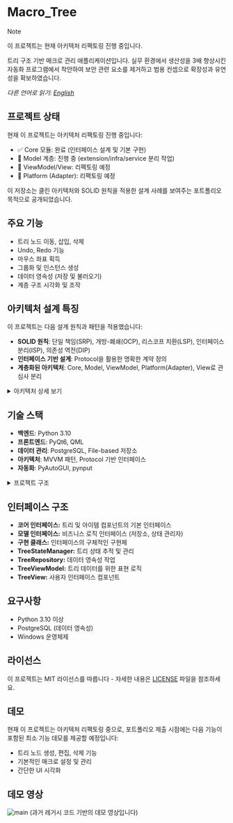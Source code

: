 # Macro_Tree

> [!NOTE]
> 이 프로젝트는 현재 아키텍처 리팩토링 진행 중입니다.

트리 구조 기반 매크로 관리 애플리케이션입니다. 실무 환경에서 생산성을 3배 향상시킨 자동화 프로그램에서 착안하여 보안 관련 요소를 제거하고 범용 컨셉으로 확장성과 유연성을 확보하였습니다.

*다른 언어로 읽기: [English](README.md)*

## 프로젝트 상태

현재 이 프로젝트는 아키텍처 리팩토링 진행 중입니다:

- ✅ Core 모듈: 완료 (인터페이스 설계 및 기본 구현)
- 🔄 Model 계층: 진행 중 (extension/infra/service 분리 작업)
- 📅 ViewModel/View: 리팩토링 예정
- 📅 Platform (Adapter): 리팩토링 예정

이 저장소는 클린 아키텍처와 SOLID 원칙을 적용한 설계 사례를 보여주는 포트폴리오 목적으로 공개되었습니다.

## 주요 기능
- 트리 노드 이동, 삽입, 삭제
- Undo, Redo 기능
- 마우스 좌표 획득
- 그룹화 및 인스턴스 생성
- 데이터 영속성 (저장 및 불러오기)
- 계층 구조 시각화 및 조작

## 아키텍처 설계 특징

이 프로젝트는 다음 설계 원칙과 패턴을 적용했습니다:

- **SOLID 원칙**: 단일 책임(SRP), 개방-폐쇄(OCP), 리스코프 치환(LSP), 인터페이스 분리(ISP), 의존성 역전(DIP)
- **인터페이스 기반 설계**: Protocol을 활용한 명확한 계약 정의
- **계층화된 아키텍처**: Core, Model, ViewModel, Platform(Adapter), View로 관심사 분리

<details>
<summary>아키텍처 상세 보기</summary>

### Core 모듈
- **핵심 인터페이스**: 시스템의 기본 동작을 정의하는 프로토콜 집합
- **도메인 모델**: 비즈니스 개념을 표현하는 클래스 구조
- **비즈니스 규칙**: 도메인 로직 및 검증 규칙

### Model 계층
- **Repository**: 데이터 접근 및 저장 관련 클래스
- **Service**: 비즈니스 로직 구현 클래스
- **State Management**: 상태 관리 및 히스토리 추적
- **Event Handling**: 이벤트 기반 아키텍처 지원

### ViewModel & View 계층
- **State Transformation**: 모델 데이터를 뷰에 적합한 형태로 변환
- **UI Components**: PyQt6/QML 기반 UI 구현
</details>

## 기술 스택

- **백엔드**: Python 3.10
- **프론트엔드**: PyQt6, QML
- **데이터 관리**: PostgreSQL, File-based 저장소
- **아키텍처**: MVVM 패턴, Protocol 기반 인터페이스
- **자동화**: PyAutoGUI, pynput

<details>
<summary>프로젝트 구조</summary>

```
├── core/                     # 핵심 비즈니스 로직
│   ├── interfaces/           # 코어 인터페이스
│   └── impl/                 # 코어 구현체
├── model/                    # 비즈니스 로직 확장 계층
│   ├── persistence/          # 데이터 영속성 관리
│   ├── services/             # 비즈니스 서비스
│   ├── action/               # 액션 처리
│   └── events/               # 이벤트 처리
├── viewmodel/                # 뷰모델 계층
├── view/                     # 뷰 계층
├── platform/                 # 플랫폼 특화 코드
└── test/                     # 테스트 코드
```
</details>

## 인터페이스 구조
- **코어 인터페이스:** 트리 및 아이템 컴포넌트의 기본 인터페이스
- **모델 인터페이스:** 비즈니스 로직 인터페이스 (저장소, 상태 관리자)
- **구현 클래스:** 인터페이스의 구체적인 구현체
- **TreeStateManager:** 트리 상태 추적 및 관리
- **TreeRepository:** 데이터 영속성 작업
- **TreeViewModel:** 트리 데이터를 위한 표현 로직
- **TreeView:** 사용자 인터페이스 컴포넌트

## 요구사항
- Python 3.10 이상
- PostgreSQL (데이터 영속성)
- Windows 운영체제

## 라이선스
이 프로젝트는 MIT 라이선스를 따릅니다 - 자세한 내용은 [LICENSE](LICENSE) 파일을 참조하세요.

## 데모

현재 이 프로젝트는 아키텍처 리팩토링 중으로, 포트폴리오 제출 시점에는 다음 기능이 포함된 최소 기능 데모를 제공할 예정입니다:

- 트리 노드 생성, 편집, 삭제 기능
- 기본적인 매크로 설정 및 관리
- 간단한 UI 시각화

## 데모 영상
![main](https://user-images.githubusercontent.com/110750614/211150674-dfd5aa99-2ea1-47f3-839d-2494f83ab985.gif)
(과거 레거시 코드 기반의 데모 영상입니다) 
